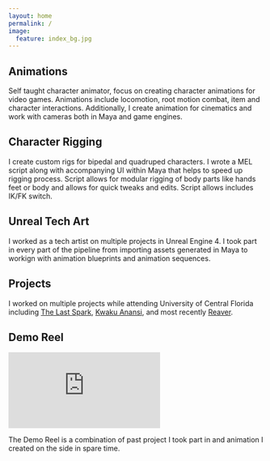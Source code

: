 ```yaml
---
layout: home
permalink: /
image:
  feature: index_bg.jpg
---
```


<div class="tiles">

<div class="tile">
  <h2 class="post-title">Animations</h2>
  <p class="post-excerpt">Self taught character animator, focus on creating character animations for video games. Animations include locomotion, root motion combat, item and character interactions. Additionally, I create animation for cinematics and work with cameras both in Maya and game engines.</p>
</div><!-- /.tile -->

<div class="tile">
  <h2 class="post-title">Character Rigging</h2>
  <p class="post-excerpt">I create custom rigs for bipedal and quadruped characters. I wrote a MEL script along with accompanying UI within Maya that helps to speed up rigging process. Script allows for modular rigging of body parts like hands feet or body and allows for quick tweaks and edits. Script allows includes IK/FK switch.</p>
</div><!-- /.tile -->

<div class="tile">
  <h2 class="post-title">Unreal Tech Art</h2>
  <p class="post-excerpt">I worked as a tech artist on multiple projects in Unreal Engine 4. I took part in every part of the pipeline from importing assets generated in Maya to workign with animation blueprints and animation sequences.</p>
</div><!-- /.tile -->

<div class="tile">
  <h2 class="post-title">Projects</h2>
  <p class="post-excerpt">I worked on multiple projects while attending University of Central Florida including <a href="http://www.umych.com/projects/last-spark/">The Last Spark</a>, <a href="http://www.umych.com/projects/anansi/">Kwaku Anansi</a>, and most recently <a href="http://www.umych.com/projects/reaver/">Reaver</a>.</p>
</div><!-- /.tile -->

</div><!-- /.tiles -->  

## Demo Reel

<iframe onload="this.width=screen.width;this.height=screen.height;" src="https://www.youtube-nocookie.com/embed/eJqufX-xZBU" frameborder="0" allow="accelerometer; autoplay; encrypted-media; gyroscope; picture-in-picture" allowfullscreen></iframe>


The Demo Reel is a combination of past project I took part in and animation I created on the side in spare time.
